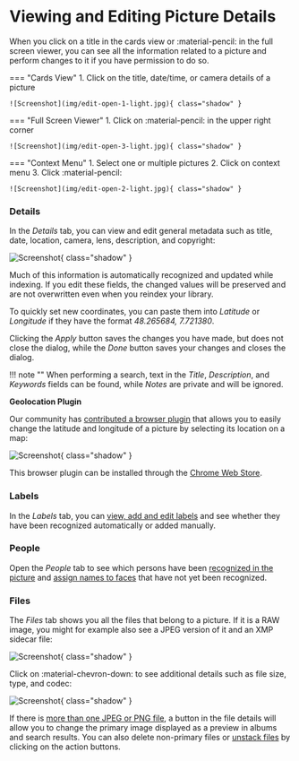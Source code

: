 # Viewing and Editing Picture Details

When you click on a title in the cards view or :material-pencil: in the full screen viewer, you can see all the information related to a picture and perform changes to it if you have permission to do so.

=== "Cards View"
     1. Click on the title, date/time, or camera details of a picture

    ![Screenshot](img/edit-open-1-light.jpg){ class="shadow" }

=== "Full Screen Viewer"
     1. Click on :material-pencil: in the upper right corner

    ![Screenshot](img/edit-open-3-light.jpg){ class="shadow" }

=== "Context Menu"
     1. Select one or multiple pictures
     2. Click on context menu
     3. Click :material-pencil:

    ![Screenshot](img/edit-open-2-light.jpg){ class="shadow" }

### Details ###

In the *Details* tab, you can view and edit general metadata such as title, date, location, camera, lens, description, and copyright:

![Screenshot](img/edit-details-light.jpg){ class="shadow" }

Much of this information is automatically recognized and updated while indexing. If you edit these fields, the changed values will be preserved and are not overwritten even when you reindex your library.

To quickly set new coordinates, you can paste them into *Latitude* or *Longitude* if they have the format *48.265684, 7.721380*.

Clicking the *Apply* button saves the changes you have made, but does not close the dialog, while the *Done* button saves your changes and closes the dialog.

!!! note ""
    When performing a search, text in the *Title*, *Description*, and *Keywords* fields can be found, while *Notes* are private and will be ignored.
    
**Geolocation Plugin**

Our community has [contributed a browser plugin](https://github.com/andyvalerio/photoprism-geolocation) that allows you to easily change the latitude and longitude of a picture by selecting its location on a map:

![Screenshot](https://valerio.nu/maps/geolocation.jpg){ class="shadow" }

This browser plugin can be installed through the [Chrome Web Store](https://chrome.google.com/webstore/detail/geolocation-plugin-for-ph/oggmpodnbdcmfiognbkkeffacpeaifch).
    
### Labels ###

In the *Labels* tab, you can [view, add and edit labels](labels.md) and see whether they have been recognized automatically or added manually.

### People ###

Open the *People* tab to see which persons have been [recognized in the picture](people.md#change-people-assignments) and [assign names to faces](people.md#assign-names-to-faces) that have not yet been recognized.

### Files ###

The *Files* tab shows you all the files that belong to a picture. If it is a RAW image, you might for example also see a JPEG version of it and an XMP sidecar file:

![Screenshot](img/edit-files-1-light.jpg){ class="shadow" }

Click on :material-chevron-down: to see additional details such as file size, type, and codec: 

![Screenshot](img/edit-files-2-light.jpg){ class="shadow" }

If there is [more than one JPEG or PNG file](stacks.md), a button in the file details will allow you to change the primary image displayed as a preview in albums and search results. You can also delete non-primary files or [unstack files](stacks.md) by clicking on the action buttons.